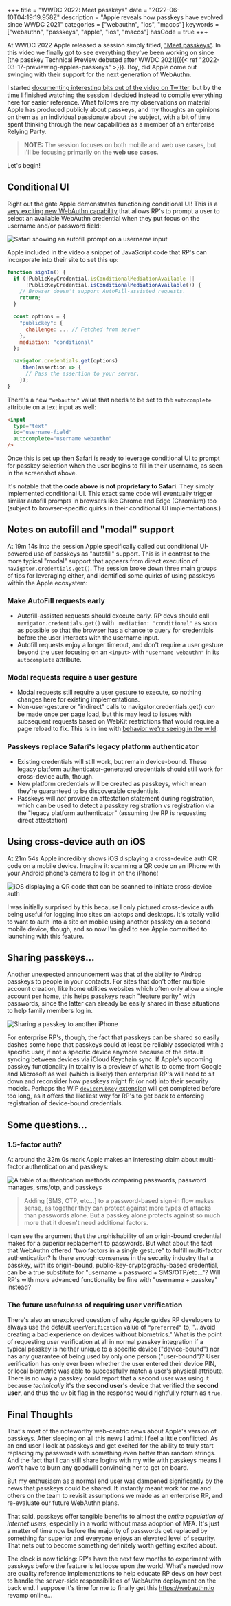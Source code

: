 +++
title = "WWDC 2022: Meet passkeys"
date = "2022-06-10T04:19:19.958Z"
description = "Apple reveals how passkeys have evolved since WWDC 2021"
categories = ["webauthn", "ios", "macos"]
keywords = ["webauthn", "passkeys", "apple", "ios", "macos"]
hasCode = true
+++

At WWDC 2022 Apple released a session simply titled, ["Meet passkeys"](https://developer.apple.com/videos/play/wwdc2022/10092/). In this video we finally got to see everything they've been working on since [the passkey Technical Preview debuted after WWDC 2021]({{< ref "2022-03-17-previewing-apples-passkeys" >}}). Boy, did Apple come out swinging with their support for the next generation of WebAuthn.

I started [documenting interesting bits out of the video on Twitter](https://twitter.com/IAmKale/status/1534765449677746177), but by the time I finished watching the session I decided instead to compile everything here for easier reference. What follows are my observations on material Apple has produced publicly about passkeys, and my thoughts an opinions on them as an individual passionate about the subject, with a bit of time spent thinking through the new capabilities as a member of an enterprise Relying Party.

> **NOTE:** The session focuses on both mobile and web use cases, but I'll be focusing primarily on the **web use cases**.

Let's begin!

## Conditional UI

Right out the gate Apple demonstrates functioning conditional UI! This is a [very exciting new WebAuthn capability](https://github.com/w3c/webauthn/pull/1576) that allows RP's to prompt a user to select an available WebAuthn credential when they put focus on the username and/or password field:

![Safari showing an autofill prompt on a username input](images/conditional-ui-safari.png)

Apple included in the video a snippet of JavaScript code that RP's can incorporate into their site to set this up:

```js
function signIn() {
  if (!PublicKeyCredential.isConditionalMediationAvailable ||
      !PublicKeyCredential.isConditionalMediationAvailable()) {
    // Browser doesn't support AutoFill-assisted requests.
    return;
  }

  const options = {
    "publickey": {
      challenge: ... // Fetched from server
    },
    mediation: "conditional"
  };

  navigator.credentials.get(options)
    .then(assertion => {
      // Pass the assertion to your server.
    });
}
```

There's a new `"webauthn"` value that needs to be set to the `autocomplete` attribute on a text input as well:

```html
<input
  type="text"
  id="username-field"
  autocomplete="username webauthn"
/>
```

Once this is set up then Safari is ready to leverage conditional UI to prompt for passkey selection when the user begins to fill in their username, as seen in the screenshot above.

It's notable that **the code above is not proprietary to Safari**. They simply implemented conditional UI. This exact same code will eventually trigger similar autofill prompts in browsers like Chrome and Edge (Chromium) too (subject to browser-specific quirks in their conditional UI implementations.)

## Notes on autofill and "modal" support

At 19m 14s into the session Apple specifically called out conditional UI-powered use of passkeys as "autofill" support. This is in contrast to the more typical "modal" support that appears from direct execution of `navigator.credentials.get()`. The session broke down three main groups of tips for leveraging either, and identified some quirks of using passkeys within the Apple ecosystem:

### Make AutoFill requests early

- Autofill-assisted requests should execute early. RP devs should call `navigator.credentials.get()` with ` mediation: "conditional"` as soon as possible so that the browser has a chance to query for credentials before the user interacts with the username input.
- Autofill requests enjoy a longer timeout, and don't require a user gesture beyond the user focusing on an `<input>` with `"username webauthn"` in its `autocomplete` attribute.

### Modal requests require a user gesture

- Modal requests still require a user gesture to execute, so nothing changes here for existing implementations.
- Non-user-gesture or "indirect" calls to navigator.credentials.get() *can* be made once per page load, but this may lead to issues with subsequent requests based on WebKit restrictions that would require a page reload to fix. This is in line with [behavior we're seeing in the wild](https://twitter.com/IAmKale/status/1491894173053583370).

### Passkeys replace Safari's legacy platform authenticator

- Existing credentials will still work, but remain device-bound. These legacy platform authenticator-generated credentials should still work for cross-device auth, though.
- New platform credentials will be created as passkeys, which mean they're guaranteed to be discoverable credentials.
- Passkeys will _not_ provide an attestation statement during registration, which can be used to detect a passkey registration vs registration via the "legacy platform authenticator" (assuming the RP is requesting direct attestation)

## Using cross-device auth on iOS

At 21m 54s Apple incredibly shows iOS displaying a cross-device auth QR code on a mobile device. Imagine it: scanning a QR code on an iPhone with your Android phone's camera to log in on the iPhone!

![iOS displaying a QR code that can be scanned to initiate cross-device auth](images/ios-cross-device-auth.png)

I was initially surprised by this because I only pictured cross-device auth being useful for logging into sites on laptops and desktops. It's totally valid to want to auth into a site on mobile using another passkey on a second mobile device, though, and so now I'm glad to see Apple committed to launching with this feature.

## Sharing passkeys...

Another unexpected announcement was that of the ability to Airdrop passkeys to people in your contacts. For sites that don't offer multiple account creation, like home utilities websites which often only allow a single account per home, this helps passkeys reach "feature parity" with passwords, since the latter can already be easily shared in these situations to help family members log in.

![Sharing a passkey to another iPhone](images/passkey-sharing.png)

For enterprise RP's, though, the fact that passkeys can be shared so easily dashes some hope that passkeys could at least be reliably associated with a specific user, if not a specific device anymore because of the default syncing between devices via iCloud Keychain sync. If Apple's upcoming passkey functionality in totality is a preview of what is to come from Google and Microsoft as well (which is likely) then enterprise RP's will need to sit down and reconsider how passkeys might fit (or not) into their security models. Perhaps the WIP [`devicePubKey` extension](https://github.com/w3c/webauthn/pull/1663) will get completed before too long, as it offers the likeliest way for RP's to get back to enforcing registration of device-bound credentials.

## Some questions...

### 1.5-factor auth?

At around the 32m 0s mark Apple makes an interesting claim about multi-factor authentication and passkeys:

![A table of authentication methods comparing passwords, password manages, sms/otp, and passkeys](images/passkey-table.png)

> Adding [SMS, OTP, etc...] to a password-based sign-in flow makes sense, as together they can protect against more types of attacks than passwords alone. But a passkey alone protects against so much more that it doesn't need additional factors.

I can see the argument that the unphishability of an origin-bound credential makes for a superior replacement to passwords. But what about the fact that WebAuthn offered "two factors in a single gesture" to fulfill multi-factor authentication? Is there enough consensus in the security industry that a passkey, with its origin-bound, public-key-cryptography-based credential, can be a true substitute for "username + password + SMS/OTP/etc..."? Will RP's with more advanced functionality be fine with "username + passkey" instead?

### The future usefulness of requiring user verification

There's also an unexplored question of why Apple guides RP developers to always use the default `userVerification` value of `"preferred"` to, "...avoid creating a bad experience on devices without biometrics." What is the point of requesting user verification at all in normal passkey integration if a typical passkey is neither unique to a specific device ("device-bound") nor has any guarantee of being used by only one person ("user-bound")? User verification has only ever been whether the user entered their device PIN, or local biometric was able to successfully match a user's physical attribute. There is no way a passkey could report that a second user was using it because _technically_ it's the **second user**'s device that verified the **second user**, and thus the `uv` bit flag in the response would rightfully return as `true`.

## Final Thoughts

That's most of the noteworthy web-centric news about Apple's version of passkeys. After sleeping on all this news I admit I feel a little conflicted. As an end user I look at passkeys and get excited for the ability to truly start replacing my passwords with something even better than random strings. And the fact that I can still share logins with my wife with passkeys means I won't have to burn any goodwill convincing her to get on board.

But my enthusiasm as a normal end user was dampened significantly by the news that passkeys could be shared. It instantly meant work for me and others on the team to revisit assumptions we made as an enterprise RP, and re-evaluate our future WebAuthn plans.

That said, passkeys offer tangible benefits to almost the *entire population of internet users*, especially in a world without mass adoption of MFA. It's just a matter of time now before the majority of passwords get replaced by something far superior and everyone enjoys an elevated level of security. That nets out to become something definitely worth getting excited about.

The clock is now ticking: RP's have the next few months to experiment with passkeys before the feature is let loose upon the world. What's needed now are quality reference implementations to help educate RP devs on how best to handle the server-side responsibilities of WebAuthn deployment on the back end. I suppose it's time for me to finally get this https://webauthn.io revamp online...
